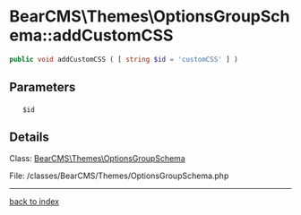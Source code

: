 # BearCMS\Themes\OptionsGroupSchema::addCustomCSS

```php
public void addCustomCSS ( [ string $id = 'customCSS' ] )
```

## Parameters

&nbsp;&nbsp;&nbsp;&nbsp;&nbsp;&nbsp;`$id`

## Details

Class: [BearCMS\Themes\OptionsGroupSchema](bearcms.themes.optionsgroupschema.class.md)

File: /classes/BearCMS/Themes/OptionsGroupSchema.php

---

[back to index](index.md)

